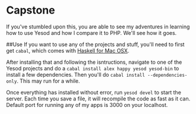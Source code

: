 # Capstone
If you've stumbled upon this, you are able to see my adventures in learning how to use Yesod and how I compare it to PHP. We'll see how it goes.

##Use
If you want to use any of the projects and stuff, you'll need to first get `cabal`, which comes with [Haskell for Mac OSX](https://ghcformacosx.github.io/). 

After installing that and following the isntructions, navigate to one of the Yesod projects and do a `cabal install alex happy yesod yesod-bin` to install a few dependencies. Then you'll do `cabal install --dependencies-only`. This may run for a while.

Once everything has installed without error, run `yesod devel` to start the server. Each time you save a file, it will recompile the code as fast as it can. Default port for running any of my apps is 3000 on your localhost.
